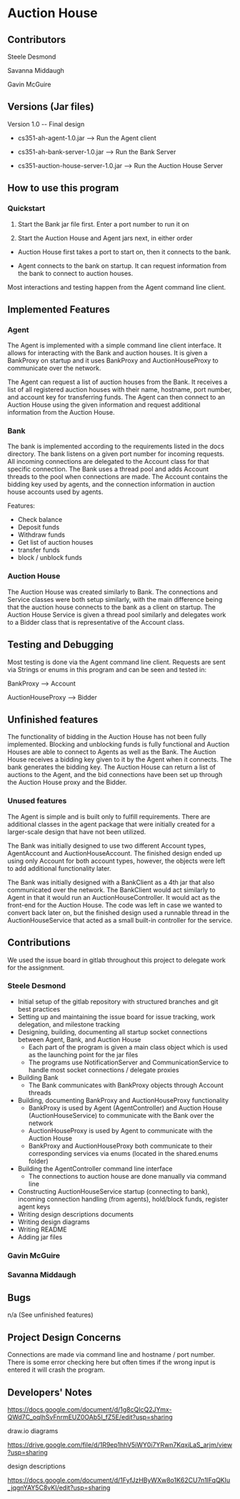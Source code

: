 # Auction House

## Contributors

Steele Desmond

Savanna Middaugh

Gavin McGuire

## Versions (Jar files)

Version 1.0 -- Final design

- cs351-ah-agent-1.0.jar --> Run the Agent client
 
- cs351-ah-bank-server-1.0.jar --> Run the Bank Server
  
- cs351-auction-house-server-1.0.jar --> Run the Auction House Server

## How to use this program

### Quickstart

1. Start the Bank jar file first. Enter a port number to run it on

2. Start the Auction House and Agent jars next, in either order

- Auction House first takes a port to start on, then it connects to the bank.

- Agent connects to the bank on startup. It can request information from the bank
to connect to auction houses.

Most interactions and testing happen from the Agent command line client.

## Implemented Features

### Agent

The Agent is implemented with a simple command line client interface. It allows 
for interacting with the Bank and auction houses. It is given a 
BankProxy on startup and it uses BankProxy and AuctionHouseProxy to communicate
over the network.

The Agent can request a list of auction houses from the Bank. It receives a list 
of all registered auction houses with their name, hostname, port number, and 
account key for transferring funds. The Agent can then connect to an Auction House
using the given information and request additional information from the Auction House.

### Bank

The bank is implemented according to the requirements listed in the docs
directory. The bank listens on a given port number for incoming requests. All 
incoming connections are delegated to the Account class for that specific 
connection. The Bank uses a thread pool and adds Account threads to the pool when
connections are made. The Account contains the bidding key used by agents, 
and the connection information in auction house accounts used by agents.

Features:
- Check balance
- Deposit funds
- Withdraw funds
- Get list of auction houses
- transfer funds
- block / unblock funds

### Auction House

The Auction House was created similarly to Bank. The connections and Service 
classes were both setup similarly, with the main difference being that the 
auction house connects to the bank as a client on startup. The Auction House
Service is given a thread pool similarly and delegates work to a Bidder class
that is representative of the Account class.

## Testing and Debugging

Most testing is done via the Agent command line client. Requests are sent via
Strings or enums in this program and can be seen and tested in:

BankProxy --> Account

AuctionHouseProxy --> Bidder

## Unfinished features

The functionality of bidding in the Auction House has not been fully implemented. 
Blocking and unblocking funds is fully functional and Auction Houses are able to
connect to Agents as well as the Bank. The Auction House receives a bidding key
given to it by the Agent when it connects. The bank generates the bidding key. 
The Auction House can return a list of auctions to the Agent, and the bid 
connections have been set up through the Auction House proxy and the Bidder.

### Unused features 

The Agent is simple and is built only to fulfill requirements. There are additional
classes in the agent package that were initially created for a larger-scale design
that have not been utilized.

The Bank was initially designed to use two different Account types, AgentAccount and
AuctionHouseAccount. The finished design ended up using only Account for both 
account types, however, the objects were left to add additional functionality later.

The Bank was initially designed with a BankClient as a 4th jar that also communicated
over the network. The BankClient would act similarly to Agent in that it would 
run an AuctionHouseController. It would act as the front-end for the Auction House.
The code was left in case we wanted to convert back later on, but the finished design
used a runnable thread in the AuctionHouseService that acted as a small built-in
controller for the service.

## Contributions

We used the issue board in gitlab throughout this project to delegate work for 
the assignment.

### Steele Desmond

- Initial setup of the gitlab repository with structured branches and git best practices
- Setting up and maintaining the issue board for issue tracking, work delegation, and milestone tracking
- Designing, building, documenting all startup socket connections between Agent, Bank, and Auction House
    - Each part of the program is given a main class object which is used as the launching point for the jar files
    - The programs use NotificationServer and CommunicationService to handle most socket connections / delegate proxies
- Building Bank
    - The Bank communicates with BankProxy objects through Account threads
- Building, documenting BankProxy and AuctionHouseProxy functionality
    - BankProxy is used by Agent (AgentController) and Auction House (AuctionHouseService) to communicate with the Bank over the network
    - AuctionHouseProxy is used by Agent to communicate with the Auction House
    - BankProxy and AuctionHouseProxy both communicate to their corresponding services via enums (located in the shared.enums folder)
- Building the AgentController command line interface
    - The connections to auction house are done manually via command line
- Constructing AuctionHouseService startup (connecting to bank), incoming connection handling (from agents), hold/block funds, register agent keys
- Writing design descriptions documents
- Writing design diagrams
- Writing README
- Adding jar files

### Gavin McGuire

### Savanna Middaugh

## Bugs

n/a (See unfinished features)

## Project Design Concerns

Connections are made via command line and hostname / port number. There is some error 
checking here but often times if the wrong input is entered it will crash the program. 

## Developers' Notes

https://docs.google.com/document/d/1g8cQIcQ2JYmx-QWd7C_oqIhSvFnrmEUZ0OAb5I_fZ5E/edit?usp=sharing

draw.io diagrams

https://drive.google.com/file/d/1R9ep1hhV5iWY0i7YRwn7KqxiLaS_arjm/view?usp=sharing


design descriptions

https://docs.google.com/document/d/1FyfJzHByWXw8o1K62CU7n1IFqQKIu_jqgnYAY5C8vKI/edit?usp=sharing

